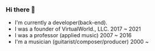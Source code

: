 ### Hi there 👋

<!--
**mucollabo/mucollabo** is a ✨ _special_ ✨ repository because its `README.md` (this file) appears on your GitHub profile.

Here are some ideas to get you started:

- 🔭 I’m currently working on ...
- 🌱 I’m currently learning ...
- 👯 I’m looking to collaborate on ...
- 🤔 I’m looking for help with ...
- 💬 Ask me about ...
- 📫 How to reach me: ...
- 😄 Pronouns: ...
- ⚡ Fun fact: ...
-->
- I'm currently a developer(back-end).
- I was a founder of VirtualWorld., LLC. 2017 ~ 2021
- I was a professor (applied music) 2007 ~ 2016
- I'm a musician (guitarist/composer/producer) 2000 ~
